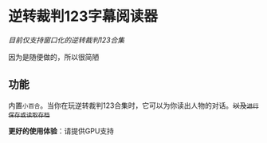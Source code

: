# 逆转裁判123字幕阅读器

*目前仅支持窗口化的逆转裁判123合集*

因为是随便做的，所以很简陋

## 功能

内置`小百合`。当你在玩逆转裁判123合集时，它可以为你读出人物的对话。~~以及`进行保存或读取存档`~~

**更好的使用体验**：请提供GPU支持
